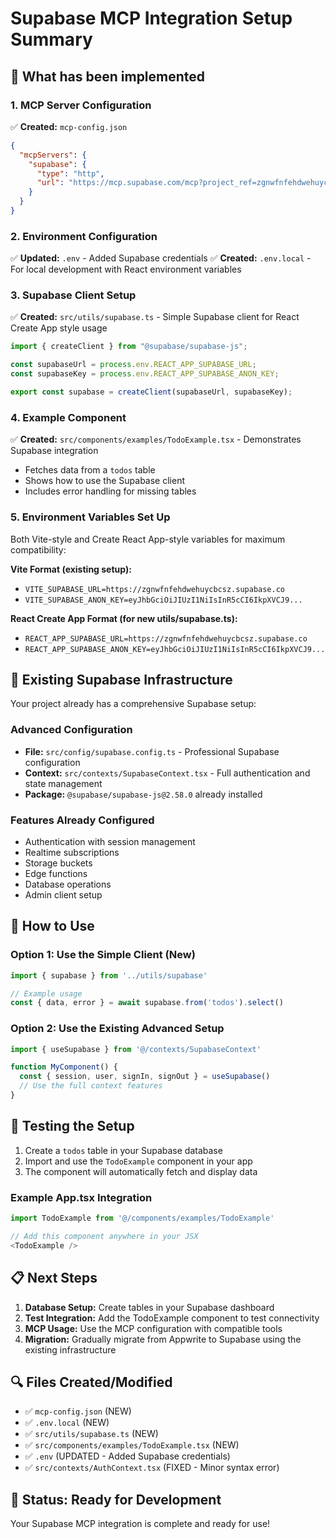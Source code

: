 # Supabase MCP Integration Setup Summary

## 🎯 What has been implemented

### 1. MCP Server Configuration
✅ **Created:** `mcp-config.json`
```json
{
  "mcpServers": {
    "supabase": {
      "type": "http",
      "url": "https://mcp.supabase.com/mcp?project_ref=zgnwfnfehdwehuycbcsz&features=storage%2Cbranching%2Cfunctions%2Cdevelopment%2Cdebugging%2Cdatabase%2Caccount%2Cdocs"
    }
  }
}
```

### 2. Environment Configuration
✅ **Updated:** `.env` - Added Supabase credentials
✅ **Created:** `.env.local` - For local development with React environment variables

### 3. Supabase Client Setup
✅ **Created:** `src/utils/supabase.ts` - Simple Supabase client for React Create App style usage
```typescript
import { createClient } from "@supabase/supabase-js";

const supabaseUrl = process.env.REACT_APP_SUPABASE_URL;
const supabaseKey = process.env.REACT_APP_SUPABASE_ANON_KEY;

export const supabase = createClient(supabaseUrl, supabaseKey);
```

### 4. Example Component
✅ **Created:** `src/components/examples/TodoExample.tsx` - Demonstrates Supabase integration
- Fetches data from a `todos` table
- Shows how to use the Supabase client
- Includes error handling for missing tables

### 5. Environment Variables Set Up
Both Vite-style and Create React App-style variables for maximum compatibility:

**Vite Format (existing setup):**
- `VITE_SUPABASE_URL=https://zgnwfnfehdwehuycbcsz.supabase.co`
- `VITE_SUPABASE_ANON_KEY=eyJhbGciOiJIUzI1NiIsInR5cCI6IkpXVCJ9...`

**React Create App Format (for new utils/supabase.ts):**
- `REACT_APP_SUPABASE_URL=https://zgnwfnfehdwehuycbcsz.supabase.co`
- `REACT_APP_SUPABASE_ANON_KEY=eyJhbGciOiJIUzI1NiIsInR5cCI6IkpXVCJ9...`

## 🔧 Existing Supabase Infrastructure

Your project already has a comprehensive Supabase setup:

### Advanced Configuration
- **File:** `src/config/supabase.config.ts` - Professional Supabase configuration
- **Context:** `src/contexts/SupabaseContext.tsx` - Full authentication and state management
- **Package:** `@supabase/supabase-js@2.58.0` already installed

### Features Already Configured
- Authentication with session management
- Realtime subscriptions
- Storage buckets
- Edge functions
- Database operations
- Admin client setup

## 🚀 How to Use

### Option 1: Use the Simple Client (New)
```typescript
import { supabase } from '../utils/supabase'

// Example usage
const { data, error } = await supabase.from('todos').select()
```

### Option 2: Use the Existing Advanced Setup
```typescript
import { useSupabase } from '@/contexts/SupabaseContext'

function MyComponent() {
  const { session, user, signIn, signOut } = useSupabase()
  // Use the full context features
}
```

## 🧪 Testing the Setup

1. Create a `todos` table in your Supabase database
2. Import and use the `TodoExample` component in your app
3. The component will automatically fetch and display data

### Example App.tsx Integration
```typescript
import TodoExample from '@/components/examples/TodoExample'

// Add this component anywhere in your JSX
<TodoExample />
```

## 📋 Next Steps

1. **Database Setup:** Create tables in your Supabase dashboard
2. **Test Integration:** Add the TodoExample component to test connectivity
3. **MCP Usage:** Use the MCP configuration with compatible tools
4. **Migration:** Gradually migrate from Appwrite to Supabase using the existing infrastructure

## 🔍 Files Created/Modified

- ✅ `mcp-config.json` (NEW)
- ✅ `.env.local` (NEW)  
- ✅ `src/utils/supabase.ts` (NEW)
- ✅ `src/components/examples/TodoExample.tsx` (NEW)
- ✅ `.env` (UPDATED - Added Supabase credentials)
- ✅ `src/contexts/AuthContext.tsx` (FIXED - Minor syntax error)

## 🎉 Status: Ready for Development

Your Supabase MCP integration is complete and ready for use!